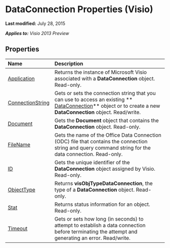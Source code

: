 
# DataConnection Properties (Visio)

 **Last modified:** July 28, 2015

 _**Applies to:** Visio 2013 Preview_

## Properties



|**Name**|**Description**|
|:-----|:-----|
| [Application](7795c0b8-c960-a8d4-4ffb-8eaa577d6b18.md)|Returns the instance of Microsoft Visio associated with a  **DataConnection** object. Read-only.|
| [ConnectionString](a1a6105f-64ee-1e0c-3b54-9831aec06bf4.md)|Gets or sets the connection string that you can use to access an existing  ** [DataConnection](db21a645-d24d-253f-11ee-c75261d0896b.md)** object or to create a new **DataConnection** object. Read/write.|
| [Document](58fa85cc-11ba-e1ea-7734-91b2298b4e34.md)|Gets the  **Document** object that contains the **DataConnection** object. Read-only.|
| [FileName](fd8fb240-e9b8-05d9-fb59-8e9d412ca346.md)|Gets the name of the Office Data Connection (ODC) file that contains the connection string and query command string for the data connection. Read-only.|
| [ID](8b566cee-0664-69bc-d8ba-b4c984de7aed.md)|Gets the unique identifier of the  **DataConnection** object assigned by Visio. Read-only.|
| [ObjectType](e923f700-70ba-8f2d-c10b-0e582ed725e1.md)|Returns  **visObjTypeDataConnection**, the type of a  **DataConnection** object. Read-only.|
| [Stat](1735764f-3014-34d9-eb16-d3a160ac6412.md)|Returns status information for an object. Read-only.|
| [Timeout](913b4e54-2cb6-bfbd-50fb-d369a37fb410.md)|Gets or sets how long (in seconds) to attempt to establish a data connection before terminating the attempt and generating an error. Read/write.|
